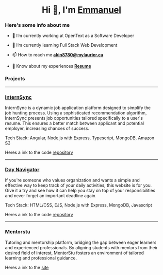 <h1 align="center">Hi 👋, I'm <a href="https://emanakin.github.io/CSS-Website/" target="blank">Emmanuel</a></h1>

<h3>Here's some info about me</h3>

- 🔭 I’m currently working at OpenText as a Software Developer

- 🌱 I’m currently learning Full Stack Web Development

- 📫 How to reach me **akin8780@mylaurier.ca**
  
- 📄 Know about my experiences **<a href="https://pdfhost.io/v/r.LhJZGd0_Offical_Resume_Winter_2024docx" target="blank">Resume</a>**

<h3>Projects</h3>
<hr>
<h3>
  <a href="https://internsync-892a159d9254.herokuapp.com/home" target="_blank" rel="noopener noreferrer">InternSync</a>
</h3>
<p>
   InternSync is a dynamic job application platform designed to simplify the job hunting process. Using a sophisticated recommendation algorithm, InternSync presents job opportunities tailored specifically to a     user's resume. This ensures a better match between applicant and potential employer, increasing chances of success.
   
  Tech Stack: Angular, Node.js with Express, Typescript, MongoDB, Amazon S3
  
  Heres a ink to the code <a href="https://github.com/emanakin/InternSync">repository</a>
</p>
<hr>
<h3>
  <a href="https://day-navigator-app-6daa1f6257e8.herokuapp.com/" target="_blank" rel="noopener noreferrer">Day Navigator</a>
</h3>
<p>
  If you're someone who values organization and wants a simple and effective way to keep track of your daily activities, this website is for you. Give it a try and see how it can help you stay on top of your    
  responsibilities and never forget an important deadline again.
  
  Tech Stack: HTML/CSS, EJS, Node.js with Express, MongoDB, Javascript
  
  Heres a ink to the code <a href="https://github.com/emanakin/Blog-Website">repository</a>
</p>
<hr>
<h3>Mentorstu</h3>
<p>
  Tutoring and mentorship platform, bridging the gap between eager learners and experienced professionals. By aligning students with mentors from their desired field of interest, MentorStu fosters an
  environment of tailored learning and professional guidance. 
  
  Heres a ink to the <a href="https://mentorstu.webflow.io/">site</a>
</p>
